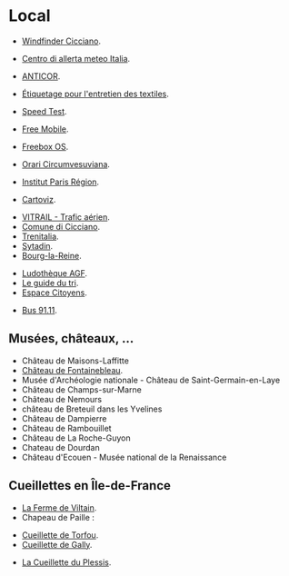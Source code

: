 # Local

 * [Windfinder Cicciano](https://www.windfinder.com/#10/40.9357/14.7179).
 * [Centro di allerta meteo Italia](http://allarmi.meteo-allerta.it/index.html).

 * [ANTICOR](https://www.anticor.org/outils-citoyens/).

 * [Étiquetage pour l'entretien des textiles](https://fr.m.wikipedia.org/wiki/%C3%89tiquetage_pour_l%27entretien_des_textiles).
 * [Speed Test](https://www.speedtest.net/).
 * [Free Mobile](http://mobile.free.fr/).
 * [Freebox OS](http://mafreebox.freebox.fr/).
 * [Orari Circumvesuviana](https://www.eavsrl.it/web/orari).
 * [Institut Paris Région](https://www.institutparisregion.fr/).
  - [Cartoviz](https://cartoviz.institutparisregion.fr/).
 * [VITRAIL - Trafic aérien](https://vitrail.entrevoisins.org/vitrail/).
 * [Comune di Cicciano](https://www.comune.cicciano.na.it/).
 * [Trenitalia](https://www.trenitalia.com/).
 * [Sytadin](http://www.sytadin.fr/).
 * [Bourg-la-Reine](http://www.bourg-la-reine.fr/).
  - [Ludothèque AGF](http://www.ludotheque-agf.org/).
  - [Le guide du tri](http://www.valleesud-tri.fr/le-guide-du-tri/).
  - [Espace Citoyens](https://www.espace-citoyens.net/bourg-la-reine/espace-citoyens/).

 * [Bus 91.11](http://www.albatrans.net/wp-content/uploads/2018/08/Albatrans-9111-Depliant-hiver.pdf).

## Musées, châteaux, ...

 * Château de Maisons-Laffitte
 * [Château de Fontainebleau](https://www.chateaudefontainebleau.fr/).
 * Musée d'Archéologie nationale - Château de Saint-Germain-en-Laye
 * Château de Champs-sur-Marne
 * Château de Nemours
 * château de Breteuil dans les Yvelines
 * Château de Dampierre
 * Château de Rambouillet
 * Château de La Roche-Guyon
 * Chateau de Dourdan
 * Château d'Ecouen - Musée national de la Renaissance

## Cueillettes en Île-de-France

 * [La Ferme de Viltain](https://www.viltain.fr/).
 * Chapeau de Paille :
  - [Cueillette de Torfou](https://www.cueillettedetorfou.fr/).
  - [Cueillette de Gally](https://www.cueillettedegally.com/).
 * [La Cueillette du Plessis](https://www.cueilletteduplessis.com/).
